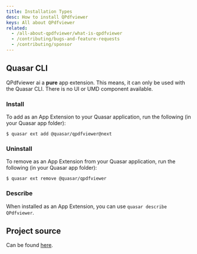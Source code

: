 ```yaml
---
title: Installation Types
desc: How to install QPdfviewer
keys: All about QPdfviewer
related:
  - /all-about-qpdfviewer/what-is-qpdfviewer
  - /contributing/bugs-and-feature-requests
  - /contributing/sponsor
---
```

## Quasar CLI

QPdfviewer ai a **pure** app extension. This means, it can only be used with the Quasar CLI. There is no UI or UMD component available.

### Install

To add as an App Extension to your Quasar application, run the following (in your Quasar app folder):
```
$ quasar ext add @quasar/qpdfviewer@next
```

### Uninstall

To remove as an App Extension from your Quasar application, run the following (in your Quasar app folder):
```
$ quasar ext remove @quasar/qpdfviewer
```

### Describe
When installed as an App Extension, you can use `quasar describe QPdfviewer`.

## Project source
Can be found [here](https://github.com/quasarframework/app-extension-qpdfviewer/tree/next).
